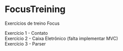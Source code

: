 # FocusTreining
Exercícios de treino Focus

Exercício 1 - Contato  
Exercício 2 - Caixa Eletrônico (falta implementar MVC)  
Exercício 3 - Parser  
